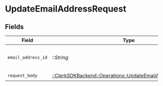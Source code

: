 # UpdateEmailAddressRequest


## Fields

| Field                                                                                                                    | Type                                                                                                                     | Required                                                                                                                 | Description                                                                                                              |
| ------------------------------------------------------------------------------------------------------------------------ | ------------------------------------------------------------------------------------------------------------------------ | ------------------------------------------------------------------------------------------------------------------------ | ------------------------------------------------------------------------------------------------------------------------ |
| `email_address_id`                                                                                                       | *::String*                                                                                                               | :heavy_check_mark:                                                                                                       | The ID of the email address to update                                                                                    |
| `request_body`                                                                                                           | [::ClerkSDKBackend::Operations::UpdateEmailAddressRequestBody](../../models/operations/updateemailaddressrequestbody.md) | :heavy_check_mark:                                                                                                       | N/A                                                                                                                      |